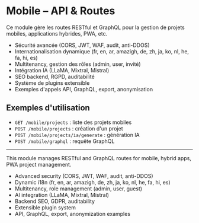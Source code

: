 # Mobile – API & Routes

Ce module gère les routes RESTful et GraphQL pour la gestion de projets mobiles, applications hybrides, PWA, etc.

- Sécurité avancée (CORS, JWT, WAF, audit, anti-DDOS)
- Internationalisation dynamique (fr, en, ar, amazigh, de, zh, ja, ko, nl, he, fa, hi, es)
- Multitenancy, gestion des rôles (admin, user, invité)
- Intégration IA (LLaMA, Mixtral, Mistral)
- SEO backend, RGPD, auditabilité
- Système de plugins extensible
- Exemples d'appels API, GraphQL, export, anonymisation

## Exemples d'utilisation

- `GET /mobile/projects` : liste des projets mobiles
- `POST /mobile/projects` : création d'un projet
- `POST /mobile/projects/ia/generate` : génération IA
- `POST /mobile/graphql` : requête GraphQL

---

This module manages RESTful and GraphQL routes for mobile, hybrid apps, PWA project management.

- Advanced security (CORS, JWT, WAF, audit, anti-DDOS)
- Dynamic i18n (fr, en, ar, amazigh, de, zh, ja, ko, nl, he, fa, hi, es)
- Multitenancy, role management (admin, user, guest)
- AI integration (LLaMA, Mixtral, Mistral)
- Backend SEO, GDPR, auditability
- Extensible plugin system
- API, GraphQL, export, anonymization examples
